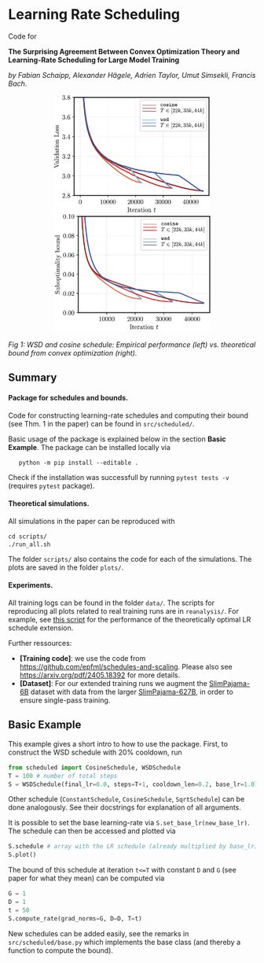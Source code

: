 # Learning Rate Scheduling

Code for

**The Surprising Agreement Between Convex Optimization Theory and Learning-Rate Scheduling for Large Model Training**

*by Fabian Schaipp, Alexander Hägele, Adrien Taylor, Umut Simsekli, Francis Bach*.

<p align="center">
    <img src="assets/210m_horizons.png" width="320" />
    <img src="assets/only_convergence.png" width="320" />
</p>

*Fig 1: WSD and cosine schedule: Empirical performance (left) vs. theoretical bound from convex optimization (right).*


## Summary

#### Package for schedules and bounds.

Code for constructing learning-rate schedules and computing their bound (see Thm. 1 in the paper) can be found in `src/scheduled/`. 

Basic usage of the package is explained below in the section **Basic Example**. The package can be installed locally via

```
   python -m pip install --editable .
```

Check if the installation was successfull by running ``pytest tests -v`` (requires `pytest` package).

#### Theoretical simulations.

All simulations in the paper can be reproduced with 

```
cd scripts/
./run_all.sh
```

The folder `scripts/` also contains the code for each of the simulations. The plots are saved in the folder `plots/`.

#### Experiments.

All training logs can be found in the folder `data/`. The scripts for reproducing all plots related to real training runs are in `reanalysis/`. For example, see [this script](reanalysis/analysis_horizon_transfer.py) for the performance of the theoretically optimal LR schedule extension.

Further ressources:

* **[Training code]**: we use the code from https://github.com/epfml/schedules-and-scaling. Please also see https://arxiv.org/pdf/2405.18392 for more details.
* **[Dataset]**: For our extended training runs we augment the [SlimPajama-6B](https://huggingface.co/datasets/DKYoon/SlimPajama-6B) dataset with data from the larger [SlimPajama-627B](https://huggingface.co/datasets/cerebras/SlimPajama-627B), in order to ensure single-pass training.

## Basic Example

This example gives a short intro to how to use the package. First, to construct the WSD schedule with 20% cooldown, run

```python
from scheduled import CosineSchedule, WSDSchedule
T = 100 # number of total steps
S = WSDSchedule(final_lr=0.0, steps=T+1, cooldown_len=0.2, base_lr=1.0)
```
Other schedule (`ConstantSchedule`, `CosineSchedule`, `SqrtSchedule`) can be done analogously. See their docstrings for explanation of all arguments.

It is possible to set the base learning-rate via `S.set_base_lr(new_base_lr)`. The schedule can then be accessed and plotted via

```python
S.schedule # array with the LR schedule (already multiplied by base_lr)
S.plot()
```

The bound of this schedule at iteration `t<=T` with constant `D` and `G` (see paper for what they mean) can be computed via
```python
G = 1
D = 1
t = 50
S.compute_rate(grad_norms=G, D=D, T=t)
```

New schedules can be added easily, see the remarks in `src/scheduled/base.py` which implements the base class (and thereby a function to compute the bound).
